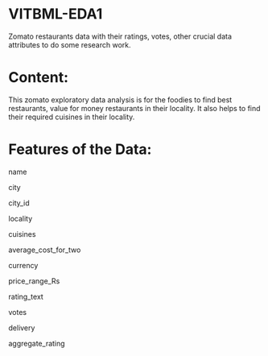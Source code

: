# VITBML-EDA1
Zomato restaurants data with their ratings, votes, other crucial data attributes to do some research work.

# Content:

This zomato exploratory data analysis is for the foodies to find best restaurants, value for money restaurants in their locality. It also helps to find their required cuisines in their locality.

# Features of the Data:

name

city

city_id

locality

cuisines

average_cost_for_two

currency

price_range_Rs

rating_text

votes

delivery

aggregate_rating


